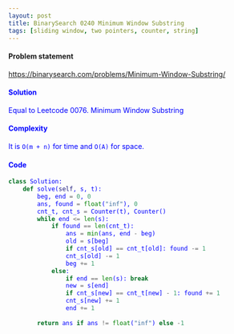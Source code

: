 ```yaml
---
layout: post
title: BinarySearch 0240 Minimum Window Substring
tags: [sliding window, two pointers, counter, string]
---
```


#### Problem statement

<a href="https://binarysearch.com/problems/Minimum-Window-Substring/"> <font color = blue>https://binarysearch.com/problems/Minimum-Window-Substring/

#### Solution
Equal to Leetcode 0076. Minimum Window Substring

#### Complexity
It is `O(m + n)` for time and `O(A)` for space.

#### Code
```python
class Solution:
    def solve(self, s, t):
        beg, end = 0, 0
        ans, found = float("inf"), 0
        cnt_t, cnt_s = Counter(t), Counter()
        while end <= len(s):
            if found == len(cnt_t):
                ans = min(ans, end - beg)
                old = s[beg]
                if cnt_s[old] == cnt_t[old]: found -= 1
                cnt_s[old] -= 1
                beg += 1
            else:
                if end == len(s): break
                new = s[end]
                if cnt_s[new] == cnt_t[new] - 1: found += 1
                cnt_s[new] += 1
                end += 1
        
        return ans if ans != float("inf") else -1
```
